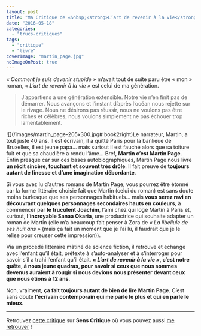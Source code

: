 ```yaml
---
layout: post
title: "Ma Critique de «&nbsp;<strong>L’art de revenir à la vie</strong>&nbsp;» de <em>Martin Page</em>"
date: "2016-05-18"
categories: 
  - "trucs-critiques"
tags: 
  - "critique"
  - "livre"
coverImage: "martin_page.jpg"
noImageOnPost: true
---
```


_« Comment je suis devenir stupide »_ m’avait tout de suite paru être « mon » roman, _« L’art de revenir à la vie »_ est celui de ma génération.

<blockquote class="citation">
	J’appartiens à une génération extensible. Notre vie n’en finit pas de démarrer. Nous avançons et l’instant d’après l’océan nous rejette sur le rivage. Nous ne désirons pas réussir, nous ne voulons pas être riches et célèbres, nous voulons simplement ne pas échouer trop lamentablement.
</blockquote>

![](/images/martin_page-205x300.jpg# book2right)Le narrateur, Martin, a tout juste 40 ans. Il est écrivain, il a quitté Paris pour la banlieue de Bruxelles, il est jeune papa... mais surtout il est fauché alors que sa toiture fuit et que sa chaudière a rendu l’âme... Bref, **Martin c’est Martin Page**. Enfin presque car sur ces bases autobiographiques, Martin Page nous livre **un récit sincère, touchant et souvent très drôle**. Il fait preuve de **toujours autant de finesse et d’une imagination débordante**.

Si vous avez lu d’autres romans de Martin Page, vous pourrez être étonné car la forme littéraire choisie fait que Martin (celui du roman) est sans doute moins burlesque que ses personnages habituels... mais **vous serez ravi en découvrant quelques personnages secondaires hauts en couleurs**, à commencer par **le truculent Joachim**, l’ami chez qui loge Martin à Paris et, surtout, **l’incroyable Sanaa Okaria**, une productrice qui souhaite adapter un roman de Martin (elle m’a beaucoup fait penser à Zora de _« La libellule de ses huit ans »_ (mais ça fait un moment que je l’ai lu, il faudrait que je le relise pour creuser cette impression)).

Via un procédé littéraire mâtiné de science fiction, il retrouve et échange avec l’enfant qu’il était, prétexte à s’auto-analyser et à s’interroger pour savoir s’il a trahi l’enfant qu’il était. **_« L’art de revenir à la vie »_, c’est notre quête, à nous jeune quadras, pour savoir si ceux que nous sommes devenus auraient à rougir si nous devions nous présenter devant ceux que nous étions à 12 ans**.

Non, vraiment, **ça fait toujours autant de bien de lire Martin Page**. C’est sans doute **l’écrivain contemporain qui me parle le plus et qui en parle le mieux**.

* * *

Retrouvez [cette critique](http://www.senscritique.com/livre/L_Art_de_revenir_a_la_vie/critique/94597310) sur **Sens Critique** où vous pouvez aussi [me retrouver](http://www.senscritique.com/Arnaud_Malon) !
